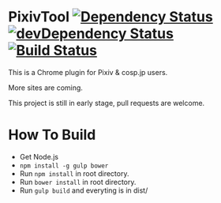 # PixivTool [![Dependency Status](https://david-dm.org/chengyuhui/PixivTool.svg?style=flat)](https://david-dm.org/chengyuhui/PixivTool) [![devDependency Status](https://david-dm.org/chengyuhui/PixivTool/dev-status.svg?style=flat)](https://david-dm.org/chengyuhui/PixivTool#info=devDependencies) [![Build Status](https://travis-ci.org/chengyuhui/PixivTool.svg?branch=master)](https://travis-ci.org/chengyuhui/PixivTool)
This is a Chrome plugin for Pixiv & cosp.jp users.

More sites are coming.

This project is still in early stage, pull requests are welcome.

# How To Build
- Get Node.js
- `npm install -g gulp bower`
- Run `npm install` in root directory.
- Run `bower install` in root directory.
- Run `gulp build` and everyting is in dist/
